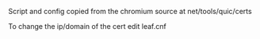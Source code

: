Script and config copied from the chromium source at net/tools/quic/certs

To change the ip/domain of the cert edit leaf.cnf 
